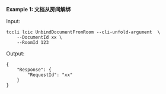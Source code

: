 **Example 1: 文档从房间解绑**



Input: 

```
tccli lcic UnbindDocumentFromRoom --cli-unfold-argument  \
    --DocumentId xx \
    --RoomId 123
```

Output: 
```
{
    "Response": {
        "RequestId": "xx"
    }
}
```

